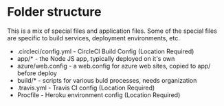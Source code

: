 
Folder structure
==================

This is a mix of special files and application files. Some of the special files are
specific to build services, deployment environments, etc.

* .circleci/config.yml - CircleCI Build Config (Location Required)
* app/* - the Node JS app, typically deployed on it's own
* azure/web.config - a web.config for azure web sites, copied to app/ before deploy
* build/* - scripts for various buld processes, needs organization
* .travis.yml - Travis CI config (Location Required)
* Procfile - Heroku environment config (Location Required)
